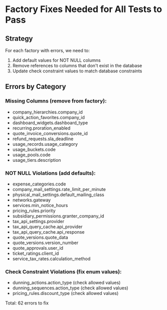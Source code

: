 # Factory Fixes Needed for All Tests to Pass

## Strategy
For each factory with errors, we need to:
1. Add default values for NOT NULL columns
2. Remove references to columns that don't exist in the database
3. Update check constraint values to match database constraints

## Errors by Category

### Missing Columns (remove from factory):
- company_hierarchies.company_id
- quick_action_favorites.company_id  
- dashboard_widgets.dashboard_type
- recurring.proration_enabled
- quote_invoice_conversions.quote_id
- refund_requests.sla_deadline
- usage_records.usage_category
- usage_buckets.code
- usage_pools.code
- usage_tiers.description

### NOT NULL Violations (add defaults):
- expense_categories.code
- company_mail_settings.rate_limit_per_minute
- physical_mail_settings.default_mailing_class
- networks.gateway
- services.min_notice_hours
- pricing_rules.priority
- subsidiary_permissions.granter_company_id
- tax_api_settings.provider
- tax_api_query_cache.api_provider
- tax_api_query_cache.api_response
- quote_versions.quote_data
- quote_versions.version_number
- quote_approvals.user_id
- ticket_ratings.client_id
- service_tax_rates.calculation_method

### Check Constraint Violations (fix enum values):
- dunning_actions.action_type (check allowed values)
- dunning_sequences.action_type (check allowed values)
- pricing_rules.discount_type (check allowed values)

Total: 62 errors to fix
